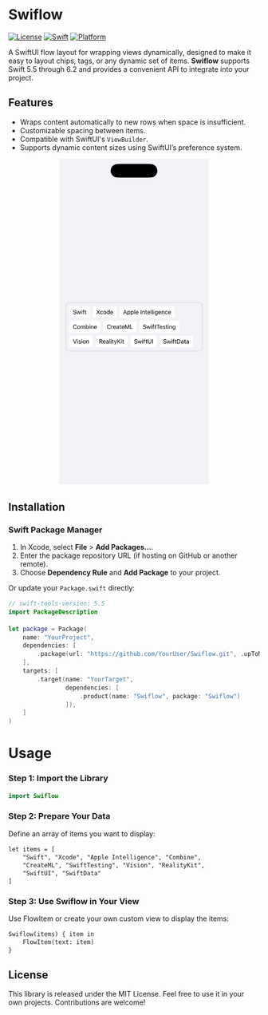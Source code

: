# Swiflow

[![License](https://img.shields.io/badge/License-MIT-blue.svg)](LICENSE)
[![Swift](https://img.shields.io/badge/Swift-5.5%20|%205.6%20|%205.7%20|%205.8%20|%205.9%20|%206.0%20|%206.1%20|%206.2-orange.svg)](https://swift.org)
[![Platform](https://img.shields.io/badge/Platform-iOS%2015%2B-blue.svg)](#)

A SwiftUI flow layout for wrapping views dynamically, designed to make it easy to layout chips, tags, or any dynamic set of items. **Swiflow** supports Swift 5.5 through 6.2 and provides a convenient API to integrate into your project.

## Features

- Wraps content automatically to new rows when space is insufficient.
- Customizable spacing between items.
- Compatible with SwiftUI's `ViewBuilder`.
- Supports dynamic content sizes using SwiftUI’s preference system.

<p align="center">
  <img src="SampleImage.png" alt="SampleImage" width="300">
</p>

## Installation

### Swift Package Manager

1. In Xcode, select **File** > **Add Packages...**.
2. Enter the package repository URL (if hosting on GitHub or another remote).
3. Choose **Dependency Rule** and **Add Package** to your project.

Or update your `Package.swift` directly:

```swift
// swift-tools-version: 5.5
import PackageDescription

let package = Package(
    name: "YourProject",
    dependencies: [
        .package(url: "https://github.com/YourUser/Swiflow.git", .upToNextMajor(from: "1.0.0"))
    ],
    targets: [
        .target(name: "YourTarget",
                dependencies: [
                    .product(name: "Swiflow", package: "Swiflow")
                ]),
    ]
)
```
# Usage

### Step 1: Import the Library

```swift
import Swiflow
```
### Step 2: Prepare Your Data
Define an array of items you want to display:
```
let items = [
    "Swift", "Xcode", "Apple Intelligence", "Combine",
    "CreateML", "SwiftTesting", "Vision", "RealityKit",
    "SwiftUI", "SwiftData"
]
```
### Step 3: Use Swiflow in Your View
Use FlowItem or create your own custom view to display the items:
```
Swiflow(items) { item in
    FlowItem(text: item)
}
```

## License

This library is released under the MIT License. Feel free to use it in your own projects. Contributions are welcome!
